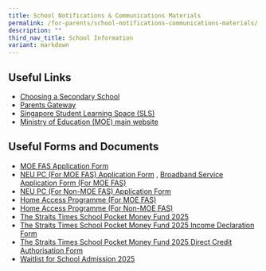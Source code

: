 ```yaml
---
title: School Notifications & Communications Materials
permalink: /for-parents/school-notifications-communications-materials/
description: ""
third_nav_title: School Information
variant: markdown
---
```

Useful Links
------------

*   [Choosing a Secondary School](https://www.schoolbag.edu.sg/story/open-house-for-secondary-schools-2023)
*   [Parents Gateway](https://pg.moe.edu.sg/)
*   [Singapore Student Learning Space (SLS)](http://learning.moe.edu.sg/)
*   [Ministry of Education (MOE) main website](https://www.moe.gov.sg/)

Useful Forms and Documents
--------------------------

*   [MOE FAS Application Form](/files/MOE%20FAS%20Application%20Form%20Sep%2021.pdf)
*   [NEU PC (For MOE FAS) Application Form](/files/NPP%20Application%20Form%20v5-4%201Jun21%20for%20MOE-SPED%20FAS.pdf) , [Broadband Service Application Form (For MOE FAS)](/files/NEU_PC_Plus_IMDA%20FBB_service_application_form9%20Apr2020.pdf)
*   [NEU PC (For Non-MOE FAS) Application Form](/files/NPP%20Application%20Form%20v12-4%201Jun21%20for%20NON%20MOE-SPED%20FAS.pdf)
*   [Home Access Programme (For MOE FAS)](/files/HA%203%20App%20Form%20v2%20HOMES_AutoInclude%205%20Apr%2021.pdf)
*   [Home Access Programme (For Non-MOE FAS)](/files/HA%203%20App%20Form%20v2%20HOMES_FINAL%205%20Apr.pdf)
* [The Straits Times School Pocket Money Fund 2025](/files/Annex_A___2025_STSPMF_Application_Form_for_schoolsUpdated.pdf)
*   [The Straits Times School Pocket Money Fund 2025 Income Declaration Form](/files/Annex_B___Income_declaration_formUpdated.pdf)
*   [The Straits Times School Pocket Money Fund 2025 Direct Credit Authorisation Form](/files/Annex_F___DIRECT_CREDIT_AUTHORISATION_FORMv__2025_.pdf)
* [Waitlist for School Admission 2025](/files/Waitlist_for_School_Admission_dd_21_May_2025__FINAL_.pdf)